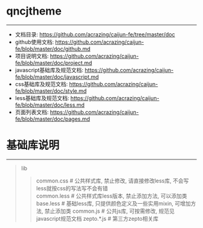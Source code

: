 # qncjtheme
----
* 文档目录: https://github.com/acrazing/caijun-fe/tree/master/doc  
* github使用文档: https://github.com/acrazing/caijun-fe/blob/master/doc/github.md
*  项目说明文档: https://github.com/acrazing/caijun-fe/blob/master/doc/project.md 
* javascript基础库及规范文档: https://github.com/acrazing/caijun-fe/blob/master/doc/javascript.md 
* css基础库及规范文档: https://github.com/acrazing/caijun-fe/blob/master/doc/style.md 
* less基础库及规范文档: https://github.com/acrazing/caijun-fe/blob/master/doc/less.md 
* 页面列表文档: https://github.com/acrazing/caijun-fe/blob/master/doc/pages.md 

# 基础库说明
------
>lib
>>common.css # 公共样式库, 禁止修改, 请直接修改less库, 不会写less就按css的写法写不会有错  
>>common.less # 公共样式库less版本, 禁止添加方法, 可以添加类 
>>base.less # 基础less库, 只提供颜色定义及一些实用mixin, 可增加方法, 禁止添加类 
>>common.js # 公共js库, 可按需修改, 规范见javascript规范文档 
>>zepto.*.js # 第三方zepto相关库 
